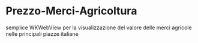 # Prezzo-Merci-Agricoltura
semplice WKWebView per la visualizzazione del valore delle merci agricole nelle principali piazze italiane

